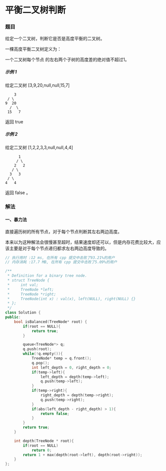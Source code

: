 # 平衡二叉树判断

### 题目

给定一个二叉树，判断它是否是高度平衡的二叉树。

一棵高度平衡二叉树定义为：

一个二叉树每个节点 的左右两个子树的高度差的绝对值不超过1。

##### 示例 1

给定二叉树 [3,9,20,null,null,15,7]

```/
	3
 / \
9  20
  /  \
 15   7
```

返回 true 

##### 示例 2

给定二叉树 [1,2,2,3,3,null,null,4,4]

```/
      1
     / \
    2   2
   / \
  3   3
 / \
4   4
```
返回 false 。



### 解法

#### 一、暴力法

直接遍历树的所有节点，对于每个节点判断其左右两边高度。

本来以为这种解法会很慢甚至超时，结果速度却还可以，但是内存花费比较大，应该主要是对于每个节点递归都求左右两边高度导致的。

```c++
// 执行用时 :12 ms, 在所有 cpp 提交中击败了93.21%的用户
// 内存消耗 :17.7 MB, 在所有 cpp 提交中击败了5.09%的用户

/**
 * Definition for a binary tree node.
 * struct TreeNode {
 *     int val;
 *     TreeNode *left;
 *     TreeNode *right;
 *     TreeNode(int x) : val(x), left(NULL), right(NULL) {}
 * };
 */
class Solution {
public:
    bool isBalanced(TreeNode* root) {
        if(root == NULL){
            return true;
        }

        queue<TreeNode*> q;
        q.push(root);
        while(!q.empty()){
            TreeNode* temp = q.front();
            q.pop();
            int left_depth = 0, right_depth = 0;
            if(temp->left){
                left_depth = depth(temp->left);
                q.push(temp->left);
            }
            if(temp->right){
                right_depth = depth(temp->right);
                q.push(temp->right);
            }
            if(abs(left_depth - right_depth) > 1){
                return false;
            }
        }
        return true;
    }

    int depth(TreeNode * root){
        if(root == NULL)
            return 0;
        return 1 + max(depth(root->left), depth(root->right));
    }
};
```


